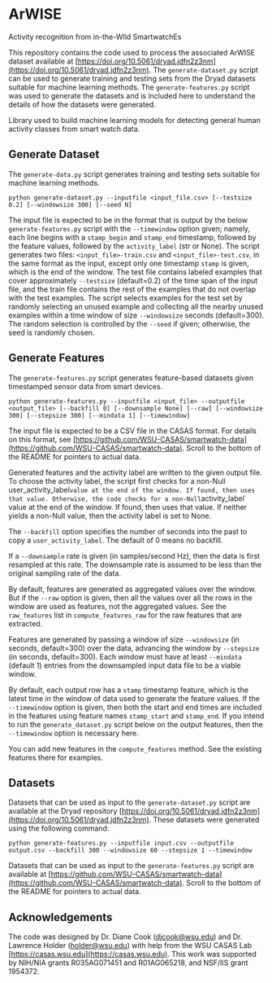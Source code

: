 # ArWISE

Activity recognition from in-the-WIld SmartwatchEs

This repository contains the code used to process the associated ArWISE dataset available at [https://doi.org/10.5061/dryad.jdfn2z3nm](https://doi.org/10.5061/dryad.jdfn2z3nm). The `generate-dataset.py` script can be used to generate training and testing sets from the Dryad datasets suitable for machine learning methods. The `generate-features.py` script was used to generate the datasets and is included here to understand the details of how the datasets were generated. 

Library used to build machine learning models for detecting general human activity classes from smart watch data.

## Generate Dataset

The `generate-data.py` script generates training and testing sets suitable for machine learning methods.

```
python generate-dataset.py --inputfile <input_file.csv> [--testsize 0.2] [--windowsize 300] [--seed N]
```

The input file is expected to be in the format that is output by the below `generate-features.py` script with the `--timewindow` option given; namely, each line begins with a `stamp_begin` and `stamp_end` timestamp, followed by the feature values, followed by the `activity_label` (str or None). The script generates two files: `<input_file>-train.csv` and `<input_file>-test.csv`, in the same format as the input, except only one timestamp `stamp` is given, which is the end of the window. The test file contains labeled examples that cover approximately `--testsize` (default=0.2) of the time span of the input file, and the train file contains the rest of the examples that do not overlap with the test examples. The script selects examples for the test set by randomly selecting an unused example and collecting all the nearby unused examples within a time window of size `--windowsize` seconds (default=300). The random selection is controlled by the `--seed` if given; otherwise, the seed is randomly chosen.

## Generate Features

The `generate-features.py` script generates feature-based datasets given timestamped sensor data from smart devices.

```
python generate-features.py --inputfile <input_file> --outputfile <output_file> [--backfill 0] [--downsample None] [--raw] [--windowsize 300] [--stepsize 300] [--mindata 1] [--timewindow]
```

The input file is expected to be a CSV file in the CASAS format. For details on this format, see [https://github.com/WSU-CASAS/smartwatch-data](https://github.com/WSU-CASAS/smartwatch-data). Scroll to the bottom of the README for pointers to actual data.

Generated features and the activity label are written to the given output file. To choose the activity label, the script first checks for a non-Null user_activity_label` value at the end of the window. If found, then uses that value. Otherwise, the code checks for a non-Null `activity_label` value at the end of the window. If found, then uses that value. If neither yields a non-Null value, then the activity label is set to None.

The `--backfill` option specifies the number of seconds into the past to copy a `user_activity_label`. The default of 0 means no backfill.

If a `--downsample` rate is given (in samples/second Hz), then the data is first resampled at this rate. The downsample rate is assumed to be less than the original sampling rate of the data.

By default, features are generated as aggregated values over the window. But if the `--raw` option is given, then all the values over all the rows in the window are used as features, not the aggregated values. See the `raw_features` list in `compute_features_raw` for the raw features that are extracted.

Features are generated by passing a window of size `--windowsize` (in seconds, default=300) over the data, advancing the window by `--stepsize` (in seconds, default=300). Each window must have at least `--mindata` (default 1) entries from the downsampled input data file to be a viable window.

By default, each output row has a `stamp` timestamp feature, which is the latest time in the window of data used to generate the feature values. If the `--timewindow` option is given, then both the start and end times are included in the features using feature names `stamp_start` and `stamp_end`. If you intend to run the `generate_dataset.py` script below on the output features, then the `--timewindow` option is necessary here.

You can add new features in the `compute_features` method. See the existing features there for examples.

## Datasets

Datasets that can be used as input to the `generate-dataset.py` script are available at the Dryad repository [https://doi.org/10.5061/dryad.jdfn2z3nm](https://doi.org/10.5061/dryad.jdfn2z3nm). These datasets were generated using the following command:

```
python generate-features.py --inputfile input.csv --outputfile output.csv --backfill 300 --windowsize 60 --stepsize 1 --timewindow
```

Datasets that can be used as input to the `generate-features.py` script are available at [https://github.com/WSU-CASAS/smartwatch-data](https://github.com/WSU-CASAS/smartwatch-data). Scroll to the bottom of the README for pointers to actual data.

## Acknowledgements

The code was designed by Dr. Diane Cook (djcook@wsu.edu) and Dr. Lawrence Holder (holder@wsu.edu) with help from the WSU CASAS Lab [https://casas.wsu.edu](https://casas.wsu.edu). This work was supported by NIH/NIA grants R035AG071451 and R01AG065218, and NSF/IIS grant 1954372.
